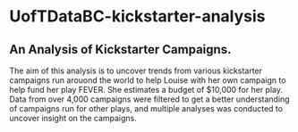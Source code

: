 # UofTDataBC-kickstarter-analysis
An Analysis of Kickstarter Campaigns.
---
The aim of this analysis is to uncover trends from various kickstarter campaigns run arouond the world to help Louise with her own campaign to help fund her play FEVER. She estimates a budget of $10,000 for her play. Data from over 4,000 campaigns were filtered to get a better understanding of campaigns run for other plays, and multiple analyses was conducted to uncover insight on the campaigns.
